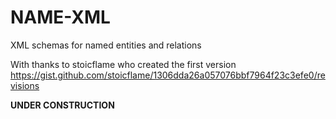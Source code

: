 # NAME-XML
XML schemas for named entities and relations

With thanks to stoicflame who created the first version
https://gist.github.com/stoicflame/1306dda26a057076bbf7964f23c3efe0/revisions


**UNDER CONSTRUCTION**

